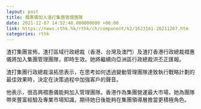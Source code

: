 ```yaml
---
layout: post
title: 禤惠儀加入渣打集團管理團隊
date: 2021-12-07 14:52:48.000000000 +08:00
link: https://news.rthk.hk/rthk/ch/component/k2/1623161-20211207.htm
categories: rthk
---
```


渣打集團宣佈，渣打區域行政總裁（香港、台灣及澳門）及渣打香港行政總裁禤惠儀將加入集團管理團隊，即時生效。她將繼續向亞洲區行政總裁洪丕正匯報。 
 
渣打集團行政總裁溫拓思表示，在思考如何透過變動管理團隊達致執行戰略計劃的最佳效果時，決定在決策過程中加強客戶的聲音。

他表示，很高興禤惠儀能夠加入管理團隊。香港作為集團營運最大市場，她為團隊帶來豐富經驗及專業市場知識，期待她日後能夠在集團領導層擔當更積極角色。
